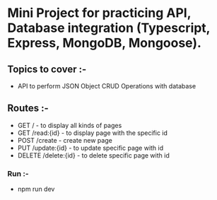 
# Mini Project for practicing API, Database integration (Typescript, Express, MongoDB, Mongoose).


## Topics to cover :-
- API to perform JSON Object CRUD Operations with database

## Routes :-
- GET    /                     - to display all kinds of pages
- GET    /read:{id}            - to display page with the specific id
- POST   /create               - create new page
- PUT    /update:{id}          - to update specific page with id
- DELETE /delete:{id}          - to delete specific page with id

### Run :-
- npm run dev
